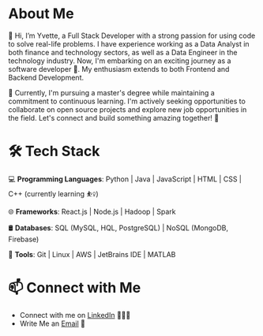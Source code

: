 # About Me

👋 Hi, I’m Yvette, a Full Stack Developer with a strong passion for using code to solve real-life problems. I have experience working as a Data Analyst in both finance and technology sectors, as well as a Data Engineer in the technology industry. Now, I'm embarking on an exciting journey as a software developer 🥰. My enthusiasm extends to both Frontend and Backend Development.

🌱 Currently, I'm pursuing a master's degree while maintaining a commitment to continuous learning. I'm actively seeking opportunities to collaborate on open source projects and explore new job opportunities in the field. Let's connect and build something amazing together! 🚀

# 🛠 Tech Stack

💻 **Programming Languages**: Python | Java | JavaScript | HTML | CSS | C++ (currently learning ⛹️‍♀️)

🌐 **Frameworks**: React.js | Node.js | Hadoop | Spark

🛢 **Databases**: SQL (MySQL, HQL, PostgreSQL) | NoSQL (MongoDB, Firebase)

🔧 **Tools**: Git | Linux | AWS | JetBrains IDE | MATLAB

# 📫 Connect with Me

- Connect with me on [LinkedIn](https://www.linkedin.com/in/yvetteyuu/) 👨🏻‍💻
- Write Me an [Email](mailto:your-email@example.com) 💌
